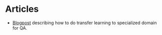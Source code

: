 # Articles

- [Blogpost](https://qa.fastforwardlabs.com/domain%20adaptation/transfer%20learning/specialized%20datasets/qa/medical%20qa/2020/07/22/QA-for-Specialized-Data.html) describing how to do transfer learning to specialized domain for QA.
